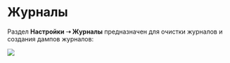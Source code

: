 # Журналы

Раздел **Настройки ➝ Журналы** предназначен для очистки журналов и создания дампов журналов:

![](<../../../.gitbook/assets/Очистка журналов.png>)
